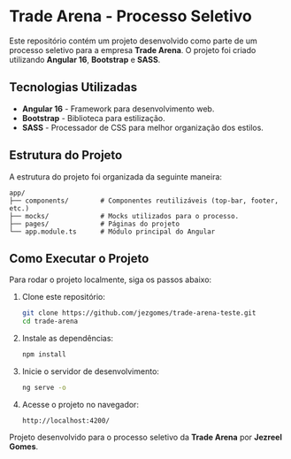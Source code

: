 # Trade Arena - Processo Seletivo

Este repositório contém um projeto desenvolvido como parte de um processo seletivo para a empresa **Trade Arena**. O projeto foi criado utilizando **Angular 16**, **Bootstrap** e **SASS**.

## Tecnologias Utilizadas

- **Angular 16** - Framework para desenvolvimento web.
- **Bootstrap** - Biblioteca para estilização.
- **SASS** - Processador de CSS para melhor organização dos estilos.

## Estrutura do Projeto

A estrutura do projeto foi organizada da seguinte maneira:

```
app/
├── components/        # Componentes reutilizáveis (top-bar, footer, etc.)
├── mocks/             # Mocks utilizados para o processo.
├── pages/             # Páginas do projeto
└── app.module.ts      # Módulo principal do Angular
```

## Como Executar o Projeto

Para rodar o projeto localmente, siga os passos abaixo:

1. Clone este repositório:
   ```sh
   git clone https://github.com/jezgomes/trade-arena-teste.git
   cd trade-arena
   ```

2. Instale as dependências:
   ```sh
   npm install
   ```

3. Inicie o servidor de desenvolvimento:
   ```sh
   ng serve -o
   ```

4. Acesse o projeto no navegador:
   ```
   http://localhost:4200/
   ```

Projeto desenvolvido para o processo seletivo da **Trade Arena** por **Jezreel Gomes**.

